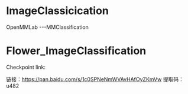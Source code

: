 # ImageClassicication
OpenMMLab ---MMClassification

# Flower_ImageClassification
Checkpoint link:

链接：https://pan.baidu.com/s/1c0SPNeNmWVAvHAfOyZKmVw 
提取码：u482
